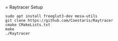 = Raytracer
Setup
```
sudo apt install freeglut3-dev mesa-utils
git clone https://github.com/Coestaris/Raytracer
cmake CMakeLists.txt
make
./Raytracer
```